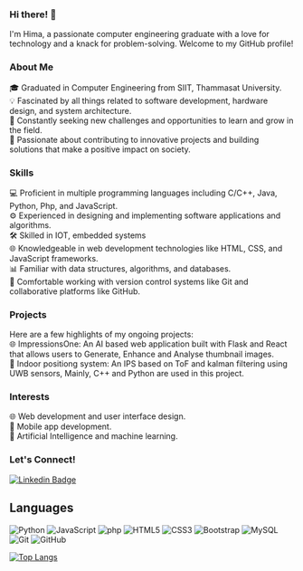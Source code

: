 ### Hi there! 👋

I'm Hima, a passionate computer engineering graduate with a love for technology and a knack for problem-solving. Welcome to my GitHub profile!

### About Me<br />

🎓 Graduated in Computer Engineering from SIIT, Thammasat University.<br />
💡 Fascinated by all things related to software development, hardware design, and system architecture.<br />
🌟 Constantly seeking new challenges and opportunities to learn and grow in the field.<br />
🚀 Passionate about contributing to innovative projects and building solutions that make a positive impact on society.

### Skills<br />

💻 Proficient in multiple programming languages including C/C++, Java, Python, Php, and JavaScript.<br />
⚙️ Experienced in designing and implementing software applications and algorithms.<br />
🛠️ Skilled in IOT, embedded systems<br />
🌐 Knowledgeable in web development technologies like HTML, CSS, and JavaScript frameworks.<br />
📊 Familiar with data structures, algorithms, and databases.<br />
🚧 Comfortable working with version control systems like Git and collaborative platforms like GitHub.

 ### Projects<br />

Here are a few highlights of my ongoing projects:<br />
🌐 ImpressionsOne: An AI based web application built with Flask and React that allows users to Generate, Enhance and Analyse thumbnail images.<br />
🤖 Indoor positiong system: An IPS based on ToF and kalman filtering using UWB sensors, Mainly, C++ and Python are used in this project.

### Interests<br />

🌐 Web development and user interface design.<br />
📱 Mobile app development.<br />
🧠 Artificial Intelligence and machine learning.

### Let's Connect!<br />

[![Linkedin Badge](https://img.shields.io/badge/-Himasara%20Warnakulasuriya-blue?style=flat-square&logo=Linkedin&logoColor=white&link=https://www.linkedin.com/in/himaofficial/)](https://www.linkedin.com/in/himaofficial/)

## Languages

![Python](https://img.shields.io/badge/-Python-black?style=flat-square&logo=Python)
![JavaScript](https://img.shields.io/badge/-JavaScript-black?style=flat-square&logo=javascript)
![php](https://img.shields.io/badge/-php-black?style=flat-square&logo=php)
![HTML5](https://img.shields.io/badge/-HTML5-E34F26?style=flat-square&logo=html5&logoColor=white)
![CSS3](https://img.shields.io/badge/-CSS3-1572B6?style=flat-square&logo=css3)
![Bootstrap](https://img.shields.io/badge/-Bootstrap-563D7C?style=flat-square&logo=bootstrap)
![MySQL](https://img.shields.io/badge/-MySQL-black?style=flat-square&logo=mysql)
![Git](https://img.shields.io/badge/-Git-black?style=flat-square&logo=git)
![GitHub](https://img.shields.io/badge/-GitHub-181717?style=flat-square&logo=github)

<!-- ![Github Stats](https://github-readme-stats.vercel.app/api?username=Himaw&count_private=true&show_icons=true&include_all_commits=true) -->
[![Top Langs](https://github-readme-stats.vercel.app/api/top-langs/?username=Himaw&layout=donut)](https://github.com/Himaw/github-readme-stats)



